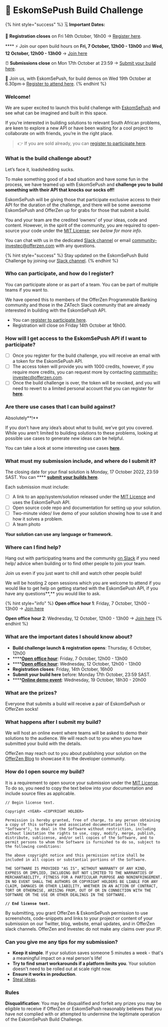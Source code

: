 # 🔦 EskomSePush Build Challenge

{% hint style="success" %}
🗓 **Important Dates:**&#x20;

🦄 **Registration closes** on Fri 14th October, 16h00 → [Register here](https://forms.gle/A3CWtRhQr6T7Bdrv6).

&#x20;**** ⚡️ Join our open build hours on **Fri, 7 October, 12h00 - 13h00** and **Wed, 12 October, 12h00 - 13h00** → [Join here](https://lu.ma/4873rwol)&#x20;

⏰ **Submissions close** on Mon 17th October at 23:59 → [Submit your build here](https://app.gitbook.com/o/SzI4nneXpBl55e2JYQmJ/s/w5OSEAfe6Nb1dMzGZwig/).&#x20;

&#x20;🎉 Join us, with EskomSePush, for build demos on Wed 19th October at 6.30pm→ [Register to attend here](https://lu.ma/mau5syw1).
{% endhint %}

### Welcome!

We are super excited to launch this build challenge with [EskomSePush](https://sepush.co.za/) and see what can be imagined and built in this space.&#x20;

If you’re interested in building solutions to relevant South African problems, are keen to explore a new API or have been waiting for a cool project to collaborate on with friends, you’re in the right place.

> 👉 If you are sold already, you can [register to participate here](https://forms.gle/A3CWtRhQr6T7Bdrv6).&#x20;

### What is the build challenge about?

Let’s face it, loadshedding sucks.

To make something good of a bad situation and have some fun in the process, we have teamed up with EskomSePush and **challenge you to build something with their API that knocks our socks off!**

EskomSePush will be giving those that participate exclusive access to their API for the duration of the challenge, and there will be some awesome EskomSePush and OfferZen up for grabs for those that submit a build.

You and your team are the credited ‘owners’ of your ideas, code and content. However, in the spirit of the community, you are required to open-source your code under the [MIT License](https://opensource.org/licenses/MIT); _see below for more info_.

You can chat with us in the dedicated [Slack channel](https://offerzen-community.slack.com/archives/C045L9FQZS5) or email [community-investec@offerzen.com](mailto:community-investec@offerzen.com) with any questions.

{% hint style="success" %}
Stay updated on the EskomSePush Build Challenge by joining our [Slack channel](https://offerzen-community.slack.com/archives/C045L9FQZS5).
{% endhint %}

### **Who can participate, and how do I register?**

You can participate alone or as part of a team. You can be part of multiple teams if you want to.

We have opened this to members of the OfferZen Programmable Banking community and those in the ZATech Slack community that are already interested in building with the EskomSePush API.

* You can [register to participate here](https://forms.gle/A3CWtRhQr6T7Bdrv6).&#x20;
* Registration will close on Friday 14th October at 16h00.

### **How will I get access to the EskomSePush API if I want to participate?**

* [ ] Once you register for the build challenge, you will receive an email with a token for the EskomSePush API.
* [ ] The access token will provide you with 1000 credits, however, if you require more credits, you can request more by contacting [community-investec@offerzen.com](mailto:community-investec@offerzen.com).
* [ ] Once the build challenge is over, the token will be revoked, and you will need to revert to a limited personal account that you can register for [**here**](https://app.gitbook.com/o/SzI4nneXpBl55e2JYQmJ/s/w5OSEAfe6Nb1dMzGZwig/).

### **Are there use cases that I can build against?**

Absolutely**!**

If you don’t have any idea’s about what to build, we’ve got you covered. While you aren’t limited to building solutions to these problems, looking at possible use cases to generate new ideas can be helpful.

You can take a look at some interesting use cases [**here**](https://app.gitbook.com/o/SzI4nneXpBl55e2JYQmJ/s/w5OSEAfe6Nb1dMzGZwig/).

### What must my submission include, and where do I submit it?

The closing date for your final solution is Monday, 17 October 2022, 23:59 SAST. You can **** [**submit your builds here**](https://app.gitbook.com/o/SzI4nneXpBl55e2JYQmJ/s/w5OSEAfe6Nb1dMzGZwig/).

Each submission must include:

* [ ] A link to an app/system/solution released under the [MIT Licence](https://opensource.org/licenses/MIT) and uses the EskomSePush API.
* [ ] Open source code repo and documentation for setting up your solution.
* [ ] Two-minute video/ live demo of your solution showing how to use it and how it solves a problem.
* [ ] A team photo

**Your solution can use any language or framework.**

### Where can I find help?

Hang out with participating teams and the community [on Slack](https://offerzen-community.slack.com/archives/C045L9FQZS5) if you need help/ advice when building or to find other people to join your team.

Join us even if you just want to chill and watch other people build!

We will be hosting 2 open sessions which you are welcome to attend if you would like to get help on getting started with the EskomSePush API, if you have any questions**,** you would like to ask.

{% hint style="info" %}
**Open office hour 1**: Friday, 7 October, 12h00 - 13h00 → [Join here ](https://lu.ma/4873rwol)

**Open office hour 2**: Wednesday, 12 October, 12h00 - 13h00 → [Join here](https://lu.ma/4873rwol)
{% endhint %}

### **What are the important dates I should know about?**

* **Build challenge launch & registration opens**: Thursday, 6 October, 12h00
* ****[**Open office hour**](https://lu.ma/4873rwol): Friday, 7 October, 12h00 - 13h00
* ****[**Open office hour**](https://lu.ma/4873rwol): Wednesday, 12 October, 12h00 - 13h00
* **Registration closes**: Friday, 14th October, 16h00
* **Submit your build here** before: Monday 17th October, 23:59 SAST.
* ****[**Online demo event**](https://lu.ma/mau5syw1): Wednesday, 19 October, 18h30 - 20h00

### What are the prizes?

Everyone that submits a build will receive a pair of EskomSePush or OfferZen socks!

### What happens after I submit my build?

We will host an online event where teams will be asked to demo their solutions to the audience. We will reach out to you when you have submitted your build with the details.

OfferZen may reach out to you about publishing your solution on the [OfferZen Blog](https://www.offerzen.com/blog) to showcase it to the developer community.

### How do I open source my build?

It is a requirement to open source your submission under the [MIT License](https://opensource.org/licenses/MIT). To do so, you need to copy the text below into your documentation and include source files as applicable.

<pre class="language-markup" data-overflow="wrap"><code class="lang-markup">// Begin license text.

Copyright &#x3C;YEAR> &#x3C;COPYRIGHT HOLDER>

Permission is hereby granted, free of charge, to any person obtaining a copy of this software and associated documentation files (the "Software"), to deal in the Software without restriction, including without limitation the rights to use, copy, modify, merge, publish, distribute, sublicense, and/or sell copies of the Software, and to permit persons to whom the Software is furnished to do so, subject to the following conditions:

The above copyright notice and this permission notice shall be included in all copies or substantial portions of the Software.

THE SOFTWARE IS PROVIDED "AS IS", WITHOUT WARRANTY OF ANY KIND, EXPRESS OR IMPLIED, INCLUDING BUT NOT LIMITED TO THE WARRANTIES OF MERCHANTABILITY, FITNESS FOR A PARTICULAR PURPOSE AND NONINFRINGEMENT. IN NO EVENT SHALL THE AUTHORS OR COPYRIGHT HOLDERS BE LIABLE FOR ANY CLAIM, DAMAGES OR OTHER LIABILITY, WHETHER IN AN ACTION OF CONTRACT, TORT OR OTHERWISE, ARISING FROM, OUT OF OR IN CONNECTION WITH THE SOFTWARE OR THE USE OR OTHER DEALINGS IN THE SOFTWARE.
<strong>
</strong><strong>// End license text.</strong></code></pre>

By submitting, you grant OfferZen & EskomSePush permission to use screenshots, code-snippets and links to your project or content of your submission on our Twitter, blog, website, email updates, and in OfferZen slack channels. OfferZen and Investec do not make any claims over your IP.

### **Can you give me any tips for my submission?**

* **Keep it simple**. If your solution saves someone 5 minutes a week - that's a meaningful impact on a real person's life!
* **Try to find smart workarounds if a platform limits you**. Your solution doesn't need to be rolled out at scale right now.
* **Ensure it works in production**.
* [Steal ideas](https://www.linkedin.com/pulse/great-entrepreneurs-steal-ideas-walker-deibel/).

### Rules

**Disqualification**: You may be disqualified and forfeit any prizes you may be eligible to receive if OfferZen or EskomSePush reasonably believes that you have not complied with or attempted to undermine the legitimate operation of the EskomSePush Build Challenge.
